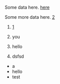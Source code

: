 
Some data here. [here](1)

 

Some more data here. [2](/citations.md#second)



1. [1](/citations.md#first)

2. you 
4. hello
1. dsfsd



* a 
* hello
* test


